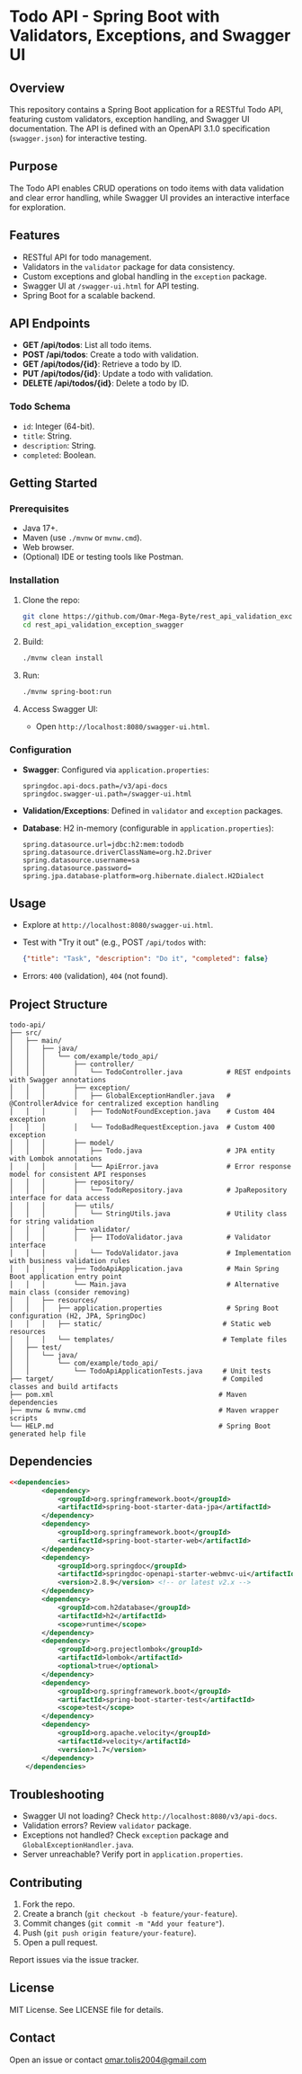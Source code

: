 # Todo API - Spring Boot with Validators, Exceptions, and Swagger UI

## Overview

This repository contains a Spring Boot application for a RESTful Todo API, featuring custom validators, exception handling, and Swagger UI documentation. The API is defined with an OpenAPI 3.1.0 specification (`swagger.json`) for interactive testing.

## Purpose

The Todo API enables CRUD operations on todo items with data validation and clear error handling, while Swagger UI provides an interactive interface for exploration.

## Features

- RESTful API for todo management.
- Validators in the `validator` package for data consistency.
- Custom exceptions and global handling in the `exception` package.
- Swagger UI at `/swagger-ui.html` for API testing.
- Spring Boot for a scalable backend.

## API Endpoints

- **GET /api/todos**: List all todo items.
- **POST /api/todos**: Create a todo with validation.
- **GET /api/todos/{id}**: Retrieve a todo by ID.
- **PUT /api/todos/{id}**: Update a todo with validation.
- **DELETE /api/todos/{id}**: Delete a todo by ID.

### Todo Schema

- `id`: Integer (64-bit).
- `title`: String.
- `description`: String.
- `completed`: Boolean.

## Getting Started

### Prerequisites

- Java 17+.
- Maven (use `./mvnw` or `mvnw.cmd`).
- Web browser.
- (Optional) IDE or testing tools like Postman.

### Installation

1. Clone the repo:

   ```bash
   git clone https://github.com/Omar-Mega-Byte/rest_api_validation_exception_swagger.git
   cd rest_api_validation_exception_swagger
   ```
2. Build:

   ```bash
   ./mvnw clean install
   ```
3. Run:

   ```bash
   ./mvnw spring-boot:run
   ```
4. Access Swagger UI:
   - Open `http://localhost:8080/swagger-ui.html`.

### Configuration

- **Swagger**: Configured via `application.properties`:

  ```properties
  springdoc.api-docs.path=/v3/api-docs
  springdoc.swagger-ui.path=/swagger-ui.html
  ```
- **Validation/Exceptions**: Defined in `validator` and `exception` packages.
- **Database**: H2 in-memory (configurable in `application.properties`):

  ```properties
  spring.datasource.url=jdbc:h2:mem:tododb
  spring.datasource.driverClassName=org.h2.Driver
  spring.datasource.username=sa
  spring.datasource.password=
  spring.jpa.database-platform=org.hibernate.dialect.H2Dialect
  ```

## Usage

- Explore at `http://localhost:8080/swagger-ui.html`.
- Test with "Try it out" (e.g., POST `/api/todos` with:

  ```json
  {"title": "Task", "description": "Do it", "completed": false}
  ```
- Errors: `400` (validation), `404` (not found).

## Project Structure

```
todo-api/
├── src/
│   ├── main/
│   │   ├── java/
│   │   │   └── com/example/todo_api/
│   │   │       ├── controller/
│   │   │       │   └── TodoController.java           # REST endpoints with Swagger annotations
│   │   │       ├── exception/
│   │   │       │   ├── GlobalExceptionHandler.java   # @ControllerAdvice for centralized exception handling
│   │   │       │   ├── TodoNotFoundException.java    # Custom 404 exception
│   │   │       │   └── TodoBadRequestException.java  # Custom 400 exception
│   │   │       ├── model/
│   │   │       │   ├── Todo.java                     # JPA entity with Lombok annotations
│   │   │       │   └── ApiError.java                 # Error response model for consistent API responses
│   │   │       ├── repository/
│   │   │       │   └── TodoRepository.java           # JpaRepository interface for data access
│   │   │       ├── utils/
│   │   │       │   └── StringUtils.java              # Utility class for string validation
│   │   │       ├── validator/
│   │   │       │   ├── ITodoValidator.java           # Validator interface
│   │   │       │   └── TodoValidator.java            # Implementation with business validation rules
│   │   │       ├── TodoApiApplication.java           # Main Spring Boot application entry point
│   │   │       └── Main.java                         # Alternative main class (consider removing)
│   │   ├── resources/
│   │   │   ├── application.properties                # Spring Boot configuration (H2, JPA, SpringDoc)
│   │   │   ├── static/                              # Static web resources
│   │   │   └── templates/                           # Template files
│   ├── test/
│   │   └── java/
│   │       └── com/example/todo_api/
│   │           └── TodoApiApplicationTests.java     # Unit tests
├── target/                                          # Compiled classes and build artifacts
├── pom.xml                                         # Maven dependencies
├── mvnw & mvnw.cmd                                 # Maven wrapper scripts
└── HELP.md                                         # Spring Boot generated help file
```

## Dependencies

```xml
<<dependencies>
		<dependency>
			<groupId>org.springframework.boot</groupId>
			<artifactId>spring-boot-starter-data-jpa</artifactId>
		</dependency>
		<dependency>
			<groupId>org.springframework.boot</groupId>
			<artifactId>spring-boot-starter-web</artifactId>
		</dependency>
		<dependency>
			<groupId>org.springdoc</groupId>
			<artifactId>springdoc-openapi-starter-webmvc-ui</artifactId>
			<version>2.8.9</version> <!-- or latest v2.x -->
		</dependency>
		<dependency>
			<groupId>com.h2database</groupId>
			<artifactId>h2</artifactId>
			<scope>runtime</scope>
		</dependency>
		<dependency>
			<groupId>org.projectlombok</groupId>
			<artifactId>lombok</artifactId>
			<optional>true</optional>
		</dependency>
		<dependency>
			<groupId>org.springframework.boot</groupId>
			<artifactId>spring-boot-starter-test</artifactId>
			<scope>test</scope>
		</dependency>
		<dependency>
			<groupId>org.apache.velocity</groupId>
			<artifactId>velocity</artifactId>
			<version>1.7</version>
		</dependency>
	</dependencies>
```

## Troubleshooting

- Swagger UI not loading? Check `http://localhost:8080/v3/api-docs`.
- Validation errors? Review `validator` package.
- Exceptions not handled? Check `exception` package and `GlobalExceptionHandler.java`.
- Server unreachable? Verify port in `application.properties`.

## Contributing

1. Fork the repo.
2. Create a branch (`git checkout -b feature/your-feature`).
3. Commit changes (`git commit -m "Add your feature"`).
4. Push (`git push origin feature/your-feature`).
5. Open a pull request.

Report issues via the issue tracker.

## License

MIT License. See LICENSE file for details.

## Contact

Open an issue or contact omar.tolis2004@gmail.com